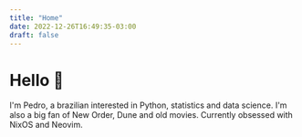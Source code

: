 ```yaml
---
title: "Home"
date: 2022-12-26T16:49:35-03:00
draft: false
---
```


# Hello 👋

I'm Pedro, a brazilian interested in Python, statistics and data science. I'm also a big fan of New Order, Dune and old movies. Currently obsessed with NixOS and Neovim.
